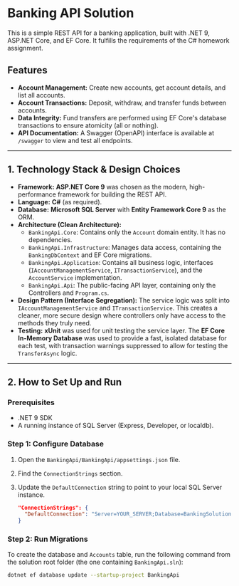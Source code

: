 # Banking API Solution

This is a simple REST API for a banking application, built with .NET 9, ASP.NET Core, and EF Core. It fulfills the requirements of the C# homework assignment.

## Features

* **Account Management:** Create new accounts, get account details, and list all accounts.
* **Account Transactions:** Deposit, withdraw, and transfer funds between accounts.
* **Data Integrity:** Fund transfers are performed using EF Core's database transactions to ensure atomicity (all or nothing).
* **API Documentation:** A Swagger (OpenAPI) interface is available at `/swagger` to view and test all endpoints.

---

## 1. Technology Stack & Design Choices

* **Framework:** **ASP.NET Core 9** was chosen as the modern, high-performance framework for building the REST API.
* **Language:** **C#** (as required).
* **Database:** **Microsoft SQL Server** with **Entity Framework Core 9** as the ORM.
* **Architecture (Clean Architecture):**
    * `BankingApi.Core`: Contains only the `Account` domain entity. It has no dependencies.
    * `BankingApi.Infrastructure`: Manages data access, containing the `BankingDbContext` and EF Core migrations.
    * `BankingApi.Application`: Contains all business logic, interfaces (`IAccountManagementService`, `ITransactionService`), and the `AccountService` implementation.
    * `BankingApi.Api`: The public-facing API layer, containing only the Controllers and `Program.cs`.
* **Design Pattern (Interface Segregation):** The service logic was split into `IAccountManagementService` and `ITransactionService`. This creates a cleaner, more secure design where controllers only have access to the methods they truly need.
* **Testing:** **xUnit** was used for unit testing the service layer. The **EF Core In-Memory Database** was used to provide a fast, isolated database for each test, with transaction warnings suppressed to allow for testing the `TransferAsync` logic.

---

## 2. How to Set Up and Run

### Prerequisites

* .NET 9 SDK
* A running instance of SQL Server (Express, Developer, or localdb).

### Step 1: Configure Database

1.  Open the `BankingApi/BankingApi/appsettings.json` file.
2.  Find the `ConnectionStrings` section.
3.  Update the `DefaultConnection` string to point to your local SQL Server instance.

    ```json
    "ConnectionStrings": {
      "DefaultConnection": "Server=YOUR_SERVER;Database=BankingSolution;Trusted_Connection=True;TrustServerCertificate=True"
    }
    ```

### Step 2: Run Migrations

To create the database and `Accounts` table, run the following command from the solution root folder (the one containing `BankingApi.sln`):

```bash
dotnet ef database update --startup-project BankingApi